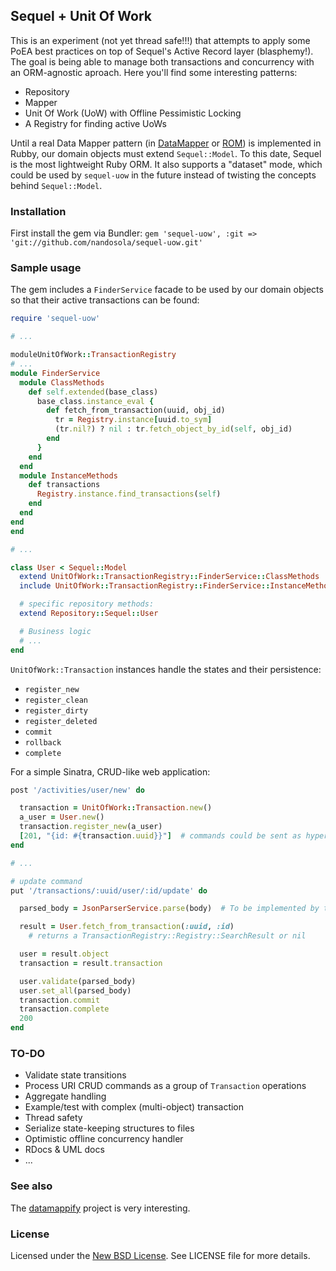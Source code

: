 Sequel + Unit Of Work
---------------------
This is an experiment (not yet thread safe!!!) that attempts to apply some PoEA best practices on top of Sequel's Active Record layer
(blasphemy!). The goal is being able to manage both transactions and concurrency with an ORM-agnostic aproach. Here you'll find some
interesting patterns:

* Repository
* Mapper
* Unit Of Work (UoW) with Offline Pessimistic Locking
* A Registry for finding active UoWs

Until a real Data Mapper pattern (in [DataMapper](http://datamapper.org/articles/the_great_refactoring.html) or [ROM](http://rom-rb.org/))
is implemented in Rubby, our domain objects must extend `Sequel::Model`. To this date, Sequel is the most lightweight Ruby ORM. It also 
supports a "dataset" mode, which could be used by `sequel-uow` in the future instead of twisting the concepts behind `Sequel::Model`.

### Installation
First install the gem via Bundler: `gem 'sequel-uow', :git => 'git://github.com/nandosola/sequel-uow.git'`

### Sample usage
The gem includes a `FinderService` facade to be used by our domain objects so that their active transactions can be found:

```ruby
require 'sequel-uow'

# ...

moduleUnitOfWork::TransactionRegistry
# ...
module FinderService
  module ClassMethods
    def self.extended(base_class)
      base_class.instance_eval {
        def fetch_from_transaction(uuid, obj_id)
          tr = Registry.instance[uuid.to_sym]
          (tr.nil?) ? nil : tr.fetch_object_by_id(self, obj_id)
        end
      }
    end
  end
  module InstanceMethods
    def transactions
      Registry.instance.find_transactions(self)
    end
  end
end
end

# ...

class User < Sequel::Model
  extend UnitOfWork::TransactionRegistry::FinderService::ClassMethods
  include UnitOfWork::TransactionRegistry::FinderService::InstanceMethods

  # specific repository methods:
  extend Repository::Sequel::User

  # Business logic
  # ...
end
```

`UnitOfWork::Transaction` instances handle the states and their persistence:

* `register_new`
* `register_clean`
* `register_dirty`
* `register_deleted`
* `commit`
* `rollback`
* `complete`


For a simple Sinatra, CRUD-like web application:
```ruby
post '/activities/user/new' do

  transaction = UnitOfWork::Transaction.new()
  a_user = User.new()
  transaction.register_new(a_user)
  [201, "{id: #{transaction.uuid}}"]  # commands could be sent as hypermedia
end

# ...

# update command
put '/transactions/:uuid/user/:id/update' do

  parsed_body = JsonParserService.parse(body)  # To be implemented by the developer

  result = User.fetch_from_transaction(:uuid, :id)
    # returns a TransactionRegistry::Registry::SearchResult or nil

  user = result.object
  transaction = result.transaction

  user.validate(parsed_body)
  user.set_all(parsed_body)
  transaction.commit
  transaction.complete
  200
end
```

### TO-DO
* Validate state transitions
* Process URI CRUD commands as a group of `Transaction` operations
* Aggregate handling
* Example/test with complex (multi-object) transaction
* Thread safety
* Serialize state-keeping structures to files
* Optimistic offline concurrency handler
* RDocs & UML docs
* ...

### See also

The [datamappify](https://github.com/fredwu/datamappify) project is very interesting.

### License
Licensed under the [New BSD License](http://opensource.org/licenses/BSD-3-Clause). See LICENSE file for more details.

